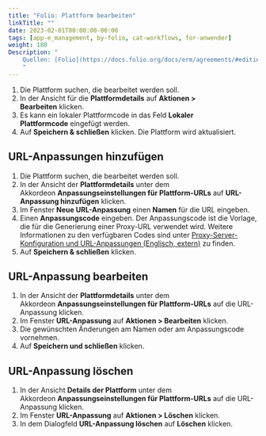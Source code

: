 ```yaml
---
title: "Folio: Plattform bearbeiten"
linkTitle: ""
date: 2023-02-01T00:00:00-00:00
tags: [app-e_management, by-folio, cat-workflows, for-anwender]
weight: 180
Description: "
    Quellen: [Folio](https://docs.folio.org/docs/erm/agreements/#editing-platforms) & [GBV](https://info.gbv.de/display/FOLIOGBVEXTERN/Folio:+Plattform+bearbeiten)
    "
---
```


1.  Die Plattform suchen, die bearbeitet werden soll.
2.  In der Ansicht für die **Plattformdetails** auf **Aktionen > Bearbeiten** klicken.
3.  Es kann ein lokaler Plattformcode in das Feld **Lokaler Plattformcode** eingefügt werden.
4.  Auf **Speichern & schließen** klicken. Die Plattform wird aktualisiert.

## URL-Anpassungen hinzufügen

1.  Die Plattform suchen, die bearbeitet werden soll.
2.  In der Ansicht der **Plattformdetails** unter dem Akkordeon **Anpassungseinstellungen für Plattform-URLs** auf **URL-Anpassung hinzufügen** klicken.
3.  Im Fenster **Neue URL-Anpassung** einen **Namen** für die URL eingeben.
4.  Einen **Anpassungscode** eingeben. Der Anpassungscode ist die Vorlage, die für die Generierung einer Proxy-URL verwendet wird. Weitere Informationen zu den verfügbaren Codes sind unter [Proxy-Server-Konfiguration und URL-Anpassungen (Englisch, extern)](https://wiki.folio.org/display/FOLIOtips/Proxy+server+configuration+and+URL+customizations) zu finden.
5.  Auf **Speichern & schließen** klicken.

## URL-Anpassung bearbeiten

1.  In der Ansicht der **Plattformdetails** unter dem Akkordeon **Anpassungseinstellungen für Plattform-URLs** auf die URL-Anpassung klicken.
2.  Im Fenster **URL-Anpassung** auf **Aktionen > Bearbeiten** klicken.
3.  Die gewünschten Änderungen am Namen oder am Anpassungscode vornehmen.
4.  Auf **Speichern und schließen** klicken.

## URL-Anpassung löschen

1.  In der Ansicht **Details der Plattform** unter dem Akkordeon **Anpassungseinstellungen für Plattform-URLs** auf die URL-Anpassung klicken.
2.  Im Fenster **URL-Anpassung** auf **Aktionen > Löschen** klicken.
3.  In dem Dialogfeld **URL-Anpassung löschen** auf **Löschen** klicken.
